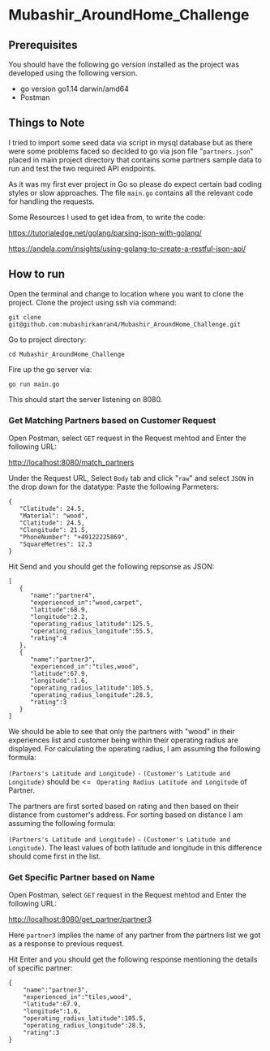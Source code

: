 # Mubashir_AroundHome_Challenge


## Prerequisites

You should have the following go version installed as the project was developed using the following version.

* go version go1.14 darwin/amd64
* Postman

## Things to Note

I tried to import some seed data via script in mysql database but as there were some problems faced so decided to
go via json file "`partners.json`" placed in main project directory that contains some partners sample data to run and
test the two required API endpoints.

As it was my first ever project in Go so please do expect certain bad coding styles or slow approaches.
The file `main.go` contains all the relevant code for handling the requests.

Some Resources I used to get idea from, to write the code:

https://tutorialedge.net/golang/parsing-json-with-golang/

https://andela.com/insights/using-golang-to-create-a-restful-json-api/



## How to run

Open the terminal and change to location where you want to clone the project. Clone the project using ssh via command:

`git clone git@github.com:mubashirkamran4/Mubashir_AroundHome_Challenge.git`

Go to project directory:

`cd Mubashir_AroundHome_Challenge`

Fire up the go server via:

`go run main.go`

This should start the server listening on 8080.

### Get Matching Partners based on Customer Request

Open Postman, select `GET` request in the Request mehtod and Enter the following URL:

[http://localhost:8080/match_partners](http://localhost:8080/match_partners)

Under the Request URL, Select `Body` tab and click "`raw`" and select `JSON` in the drop down for the datatype:
Paste the following Parmeters:

```
{
   "Clatitude": 24.5,
   "Material": "wood",
   "Clatitude": 24.5,
   "Clongitude": 21.5,
   "PhoneNumber": "+49122225869",
   "SquareMetres": 12.3
}
```
Hit Send and you should get the following repsonse as JSON:

```
[
   {
      "name":"partner4",
      "experienced_in":"wood,carpet",
      "latitude":68.9,
      "longitude":2.2,
      "operating_radius_latitude":125.5,
      "operating_radius_longitude":55.5,
      "rating":4
   },
   {
      "name":"partner3",
      "experienced_in":"tiles,wood",
      "latitude":67.9,
      "longitude":1.6,
      "operating_radius_latitude":105.5,
      "operating_radius_longitude":28.5,
      "rating":3
   }
]
```
We should be able to see that only the partners with "wood" in their experiences list and customer being within their operating
radius are displayed. For calculating the operating radius, I am assuming the following formula:
  
 `(Partners's Latitude and Longitude)` `-` `(Customer's Latitude and Longitude)` should be <=
   ` Operating Radius Latitude and Longitude` of Partner.


The partners are first sorted based on rating and then based on their distance from customer's address. For sorting based
on distance I am assuming the following formula:

`(Partners's Latitude and Longitude)` `-` `(Customer's Latitude and Longitude)`. The least values of both latitude and longitude
in this difference should come first in the list.



### Get Specific Partner based on Name

Open Postman, select `GET` request in the Request mehtod and Enter the following URL:

[http://localhost:8080/get_partner/partner3](http://localhost:8080/get_partner/partner3)

Here `partner3` implies the name of any partner from the partners list we got as a response to previous request.

Hit Enter and you should get the following response mentioning the details of specific partner:
```
{
    "name":"partner3",
    "experienced_in":"tiles,wood",
    "latitude":67.9,
    "longitude":1.6,
    "operating_radius_latitude":105.5,
    "operating_radius_longitude":28.5,
    "rating":3
}
```


